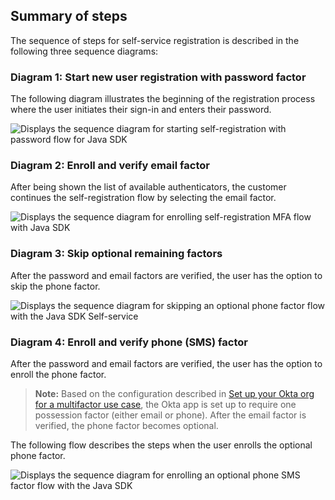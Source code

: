 ## Summary of steps

The sequence of steps for self-service registration is described in the following three sequence diagrams:

### Diagram 1: Start new user registration with password factor

The following diagram illustrates the beginning of the registration process where the user initiates their sign-in and enters their password.

<div class="common-image-format">

![Displays the sequence diagram for starting self-registration with password flow for Java SDK](/img/oie-embedded-sdk/oie-embedded-sdk-use-case-simple-self-serv-seq-start-java.png)

</div>

### Diagram 2: Enroll and verify email factor

After being shown the list of available authenticators, the customer continues the self-registration flow by selecting the email factor.

<div class="common-image-format">

![Displays the sequence diagram for enrolling self-registration MFA flow with Java SDK](/img/oie-embedded-sdk/oie-embedded-sdk-use-case-simple-self-serv-seq-enroll-verify-java.png)

</div>

### Diagram 3: Skip optional remaining factors

After the password and email factors are verified, the user has the option to skip the phone factor.

<div class="common-image-format">

![Displays the sequence diagram for skipping an optional phone factor flow with the Java SDK Self-service](/img/oie-embedded-sdk/oie-embedded-sdk-use-case-simple-self-serv-seq-skip-phone-java.png)

</div>

### Diagram 4: Enroll and verify phone (SMS) factor

After the password and email factors are verified, the user has the option to enroll the phone factor.

> **Note:** Based on the configuration described in [Set up your Okta org for a multifactor use case](/docs/guides/oie-embedded-common-org-setup/java/main/#set-up-your-okta-org-for-a-multifactor-use-case), the Okta app is set up to require one possession factor (either email or phone). After the email factor is verified, the phone factor becomes optional.

The following flow describes the steps when the user enrolls the optional phone factor.

<div class="common-image-format">

![Displays the sequence diagram for enrolling an optional phone SMS factor flow with the Java SDK](/img/oie-embedded-sdk/oie-embedded-sdk-use-case-simple-self-serv-seq-phone-java.png)

</div>
